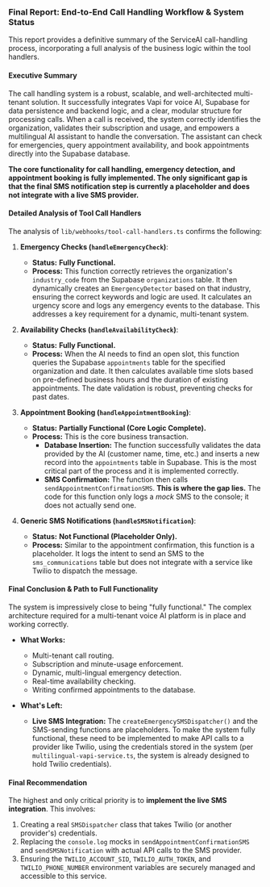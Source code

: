 ### **Final Report: End-to-End Call Handling Workflow & System Status**

This report provides a definitive summary of the ServiceAI call-handling process, incorporating a full analysis of the business logic within the tool handlers.

#### **Executive Summary**

The call handling system is a robust, scalable, and well-architected multi-tenant solution. It successfully integrates Vapi for voice AI, Supabase for data persistence and backend logic, and a clear, modular structure for processing calls. When a call is received, the system correctly identifies the organization, validates their subscription and usage, and empowers a multilingual AI assistant to handle the conversation. The assistant can check for emergencies, query appointment availability, and book appointments directly into the Supabase database.

**The core functionality for call handling, emergency detection, and appointment booking is fully implemented. The only significant gap is that the final SMS notification step is currently a placeholder and does not integrate with a live SMS provider.**

#### **Detailed Analysis of Tool Call Handlers**

The analysis of `lib/webhooks/tool-call-handlers.ts` confirms the following:

1.  **Emergency Checks (`handleEmergencyCheck`)**:
    *   **Status:** **Fully Functional.**
    *   **Process:** This function correctly retrieves the organization's `industry_code` from the Supabase `organizations` table. It then dynamically creates an `EmergencyDetector` based on that industry, ensuring the correct keywords and logic are used. It calculates an urgency score and logs any emergency events to the database. This addresses a key requirement for a dynamic, multi-tenant system.

2.  **Availability Checks (`handleAvailabilityCheck`)**:
    *   **Status:** **Fully Functional.**
    *   **Process:** When the AI needs to find an open slot, this function queries the Supabase `appointments` table for the specified organization and date. It then calculates available time slots based on pre-defined business hours and the duration of existing appointments. The date validation is robust, preventing checks for past dates.

3.  **Appointment Booking (`handleAppointmentBooking`)**:
    *   **Status:** **Partially Functional (Core Logic Complete).**
    *   **Process:** This is the core business transaction.
        *   **Database Insertion:** The function successfully validates the data provided by the AI (customer name, time, etc.) and inserts a new record into the `appointments` table in Supabase. This is the most critical part of the process and it is implemented correctly.
        *   **SMS Confirmation:** The function then calls `sendAppointmentConfirmationSMS`. **This is where the gap lies.** The code for this function only logs a *mock* SMS to the console; it does not actually send one.

4.  **Generic SMS Notifications (`handleSMSNotification`)**:
    *   **Status:** **Not Functional (Placeholder Only).**
    *   **Process:** Similar to the appointment confirmation, this function is a placeholder. It logs the intent to send an SMS to the `sms_communications` table but does not integrate with a service like Twilio to dispatch the message.

#### **Final Conclusion & Path to Full Functionality**

The system is impressively close to being "fully functional." The complex architecture required for a multi-tenant voice AI platform is in place and working correctly.

*   **What Works:**
    *   Multi-tenant call routing.
    *   Subscription and minute-usage enforcement.
    *   Dynamic, multi-lingual emergency detection.
    *   Real-time availability checking.
    *   Writing confirmed appointments to the database.

*   **What's Left:**
    *   **Live SMS Integration:** The `createEmergencySMSDispatcher()` and the SMS-sending functions are placeholders. To make the system fully functional, these need to be implemented to make API calls to a provider like Twilio, using the credentials stored in the system (per `multilingual-vapi-service.ts`, the system is already designed to hold Twilio credentials).

#### **Final Recommendation**

The highest and only critical priority is to **implement the live SMS integration**. This involves:

1.  Creating a real `SMSDispatcher` class that takes Twilio (or another provider's) credentials.
2.  Replacing the `console.log` mocks in `sendAppointmentConfirmationSMS` and `sendSMSNotification` with actual API calls to the SMS provider.
3.  Ensuring the `TWILIO_ACCOUNT_SID`, `TWILIO_AUTH_TOKEN`, and `TWILIO_PHONE_NUMBER` environment variables are securely managed and accessible to this service.
